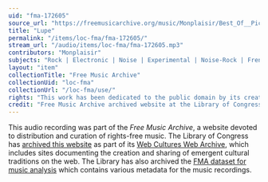 ```yaml
---
uid: "fma-172605"
source_url: "https://freemusicarchive.org/music/Monplaisir/Best_Of__Pick_Your_Player/Monplaisir_-_Best_Of_-_Pick_Your_Player_-_38_Lupe"
title: "Lupe"
permalink: "/items/loc-fma/fma-172605/"
stream_url: "/audio/items/loc-fma/fma-172605.mp3"
contributors: "Monplaisir"
subjects: "Rock | Electronic | Noise | Experimental | Noise-Rock | French | Freak-Folk"
layout: "item"
collectionTitle: "Free Music Archive"
collectionUid: "loc-fma"
collectionUrl: "/loc-fma/use/"
rights: "This work has been dedicated to the public domain by its creator, thus is free to use and reuse without restriction. You can copy, modify, distribute and perform the work, even for commercial purposes, all without asking permission. Attribution is recommended but not required."
credit: "Free Music Archive archived website at the Library of Congress, Web Archives Division."
---
```


This audio recording was part of the _Free Music Archive_, a website devoted to distribution and curation of rights-free music. The Library of Congress has [archived this website](https://www.loc.gov/item/lcwaN0026492/) as part of its [Web Cultures Web Archive](https://www.loc.gov/collections/web-cultures-web-archive/about-this-collection/), which includes sites documenting the creation and sharing of emergent cultural traditions on the web. The Library has also archived the [FMA dataset for music analysis](https://catalog.loc.gov/vwebv/search?searchCode=LCCN&searchArg=2018655052&searchType=1&permalink=y) which contains various metadata for the music recordings.